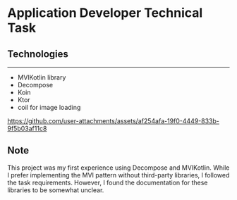 # Application Developer Technical Task

## Technologies
***

* MVIKotlin library
* Decompose
* Koin
* Ktor
* coil for image loading





https://github.com/user-attachments/assets/af254afa-19f0-4449-833b-9f5b03af11c8



## Note
This project was my first experience using Decompose and MVIKotlin. While I prefer implementing the MVI pattern without third-party libraries, I followed the task requirements. However, I found the documentation for these libraries to be somewhat unclear.

